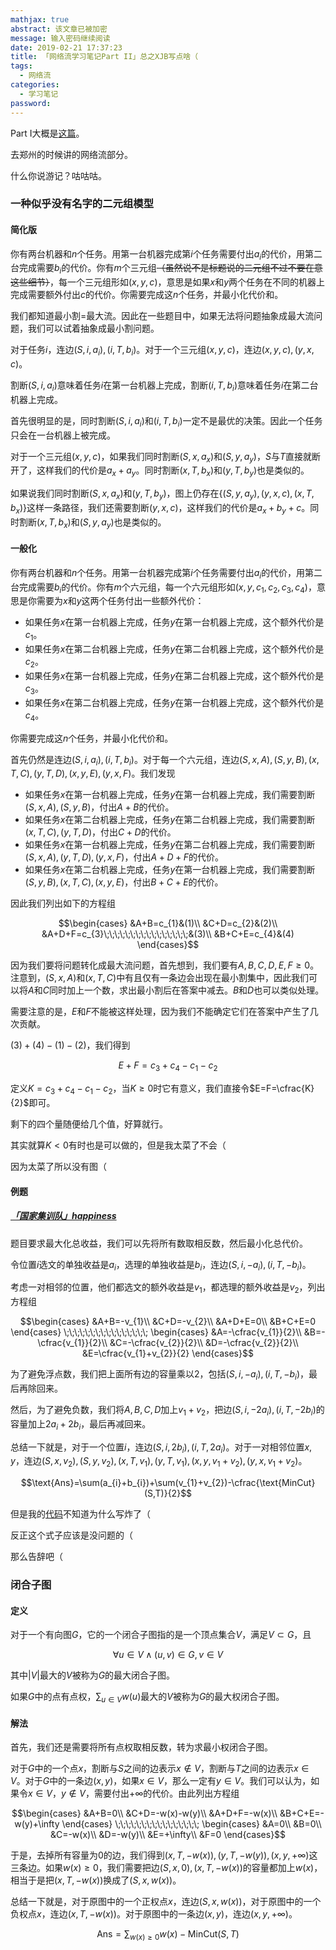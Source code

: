 ```yaml
---
mathjax: true
abstract: 该文章已被加密
message: 输入密码继续阅读
date: 2019-02-21 17:37:23
title: 「网络流学习笔记Part II」总之XJB写点啥（
tags:
  - 网络流
categories:
  - 学习笔记
password:
---
```

Part I大概是[这篇](/something-about-network-flow-learning-notes/)。

去郑州的时候讲的网络流部分。

什么你说游记？咕咕咕。

<!-- more -->

### 一种似乎没有名字的二元组模型

#### 简化版

你有两台机器和$n$个任务。用第一台机器完成第$i$个任务需要付出$a_{i}$的代价，用第二台完成需要$b_{i}$的代价。你有$m$个三元组~~（虽然说不是标题说的二元组不过不要在意这些细节）~~，每一个三元组形如$(x,y,c)$，意思是如果$x$和$y$两个任务在不同的机器上完成需要额外付出$c$的代价。你需要完成这$n$个任务，并最小化代价和。

我们都知道最小割=最大流。因此在一些题目中，如果无法将问题抽象成最大流问题，我们可以试着抽象成最小割问题。

对于任务$i$，连边$(S,i,a_{i}),(i,T,b_{i})$。对于一个三元组$(x,y,c)$，连边$(x,y,c),(y,x,c)$。

割断$(S,i,a_{i})$意味着任务$i$在第一台机器上完成，割断$(i,T,b_{i})$意味着任务$i$在第二台机器上完成。

首先很明显的是，同时割断$(S,i,a_{i})$和$(i,T,b_{i})$一定不是最优的决策。因此一个任务只会在一台机器上被完成。

对于一个三元组$(x,y,c)$，如果我们同时割断$(S,x,a_{x})$和$(S,y,a_{y})$，$S$与$T$直接就断开了，这样我们的代价是$a_{x}+a_{y}$。同时割断$(x,T,b_{x})$和$(y,T,b_{y})$也是类似的。

如果说我们同时割断$(S,x,a_{x})$和$(y,T,b_{y})$，图上仍存在$\{(S,y,a_{y}),(y,x,c),(x,T,b_{x})\}$这样一条路径，我们还需要割断$(y,x,c)$，这样我们的代价是$a_{x}+b_{y}+c$。同时割断$(x,T,b_{x})$和$(S,y,a_{y})$也是类似的。

#### 一般化

你有两台机器和$n$个任务。用第一台机器完成第$i$个任务需要付出$a_{i}$的代价，用第二台完成需要$b_{i}$的代价。你有$m$个六元组，每一个六元组形如$(x,y,c_{1},c_{2},c_{3},c_{4})$，意思是你需要为$x$和$y$这两个任务付出一些额外代价：

- 如果任务$x$在第一台机器上完成，任务$y$在第一台机器上完成，这个额外代价是$c_{1}$。
- 如果任务$x$在第二台机器上完成，任务$y$在第二台机器上完成，这个额外代价是$c_{2}$。
- 如果任务$x$在第一台机器上完成，任务$y$在第二台机器上完成，这个额外代价是$c_{3}$。
- 如果任务$x$在第二台机器上完成，任务$y$在第一台机器上完成，这个额外代价是$c_{4}$。

你需要完成这$n$个任务，并最小化代价和。

首先仍然是连边$(S,i,a_{i}),(i,T,b_{i})$。对于每一个六元组，连边$(S,x,A),(S,y,B),(x,T,C),(y,T,D),(x,y,E),(y,x,F)$。我们发现

- 如果任务$x$在第一台机器上完成，任务$y$在第一台机器上完成，我们需要割断$(S,x,A),(S,y,B)$，付出$A+B$的代价。
- 如果任务$x$在第二台机器上完成，任务$y$在第二台机器上完成，我们需要割断$(x,T,C),(y,T,D)$，付出$C+D$的代价。
- 如果任务$x$在第一台机器上完成，任务$y$在第二台机器上完成，我们需要割断$(S,x,A),(y,T,D),(y,x,F)$，付出$A+D+F$的代价。
- 如果任务$x$在第二台机器上完成，任务$y$在第一台机器上完成，我们需要割断$(S,y,B),(x,T,C),(x,y,E)$，付出$B+C+E$的代价。

因此我们列出如下的方程组

$$\begin{cases}
&A+B=c_{1}&(1)\\
&C+D=c_{2}&(2)\\
&A+D+F=c_{3}\;\;\;\;\;\;\;\;\;\;\;\;\;\;\;\;&(3)\\
&B+C+E=c_{4}&(4)
\end{cases}$$

因为我们要将问题转化成最大流问题，首先想到，我们要有$A,B,C,D,E,F\geqslant 0$。注意到，$(S,x,A)$和$(x,T,C)$中有且仅有一条边会出现在最小割集中，因此我们可以将$A$和$C$同时加上一个数，求出最小割后在答案中减去。$B$和$D$也可以类似处理。

需要注意的是，$E$和$F$不能被这样处理，因为我们不能确定它们在答案中产生了几次贡献。

$(3)+(4)-(1)-(2)$，我们得到

$$E+F=c_{3}+c_{4}-c_{1}-c_{2}$$

定义$K=c_{3}+c_{4}-c_{1}-c_{2}$，当$K\geqslant 0$时它有意义，我们直接令$E=F=\cfrac{K}{2}$即可。

剩下的四个量随便给几个值，好算就行。

其实就算$K\lt 0$有时也是可以做的，但是我太菜了不会（

因为太菜了所以没有图（

#### 例题

##### [「国家集训队」happiness](https://www.luogu.org/problemnew/show/P1646)

题目要求最大化总收益，我们可以先将所有数取相反数，然后最小化总代价。

令位置$i$选文的单独收益是$a_{i}$，选理的单独收益是$b_{i}$，连边$(S,i,-a_{i}),(i,T,-b_{i})$。

考虑一对相邻的位置，他们都选文的额外收益是$v_{1}$，都选理的额外收益是$v_{2}$，列出方程组

$$\begin{cases}
&A+B=-v_{1}\\
&C+D=-v_{2}\\
&A+D+E=0\\
&B+C+E=0
\end{cases}
\;\;\;\;\;\;\;\;\;\;\;\;\;\;\;\;
\begin{cases}
&A=-\cfrac{v_{1}}{2}\\
&B=-\cfrac{v_{1}}{2}\\
&C=-\cfrac{v_{2}}{2}\\
&D=-\cfrac{v_{2}}{2}\\
&E=\cfrac{v_{1}+v_{2}}{2}
\end{cases}$$

为了避免浮点数，我们把上面所有边的容量乘以$2$，包括$(S,i,-a_{i}),(i,T,-b_{i})$，最后再除回来。

然后，为了避免负数，我们将$A,B,C,D$加上$v_{1}+v_{2}$，把边$(S,i,-2a_{i}),(i,T,-2b_{i})$的容量加上$2a_{i}+2b_{i}$，最后再减回来。

总结一下就是，对于一个位置$i$，连边$(S,i,2b_{i}),(i,T,2a_{i})$。对于一对相邻位置$x,y$，连边$(S,x,v_{2}),(S,y,v_{2}),(x,T,v_{1}),(y,T,v_{1}),(x,y,v_{1}+v_{2}),(y,x,v_{1}+v_{2})$。

$$\text{Ans}=\sum(a_{i}+b_{i})+\sum(v_{1}+v_{2})-\cfrac{\text{MinCut}(S,T)}{2}$$

但是我的[代码](https://www.luogu.org/recordnew/show/16563258)不知道为什么写炸了（

反正这个式子应该是没问题的（

那么告辞吧（

### 闭合子图

#### 定义

对于一个有向图$G$，它的一个闭合子图指的是一个顶点集合$V$，满足$V\subset G$，且

$$\forall u\in V\wedge(u,v)\in G,v\in V$$

其中$|V|$最大的$V$被称为$G$的最大闭合子图。

如果$G$中的点有点权，$\sum_{u\in V}w(u)$最大的$V$被称为$G$的最大权闭合子图。

#### 解法

首先，我们还是需要将所有点权取相反数，转为求最小权闭合子图。

对于$G$中的一个点$x$，割断与$S$之间的边表示$x\notin V$，割断与$T$之间的边表示$x\in V$。对于$G$中的一条边$(x,y)$，如果$x\in V$，那么一定有$y\in V$。我们可以认为，如果令$x\in V$，$y\notin V$，需要付出$+\infty$的代价。由此列出方程组

$$\begin{cases}
&A+B=0\\
&C+D=-w(x)-w(y)\\
&A+D+F=-w(x)\\
&B+C+E=-w(y)+\infty
\end{cases}
\;\;\;\;\;\;\;\;\;\;\;\;\;\;\;\;
\begin{cases}
&A=0\\
&B=0\\
&C=-w(x)\\
&D=-w(y)\\
&E=+\infty\\
&F=0
\end{cases}$$

于是，去掉所有容量为$0$的边，我们得到$(x,T,-w(x)),(y,T,-w(y)),(x,y,+\infty)$这三条边。如果$w(x)\geqslant 0$，我们需要把边$(S,x,0),(x,T,-w(x))$的容量都加上$w(x)$，相当于是把$(x,T,-w(x))$换成了$(S,x,w(x))$。

总结一下就是，对于原图中的一个正权点$x$，连边$(S,x,w(x))$，对于原图中的一个负权点$x$，连边$(x,T,-w(x))$。对于原图中的一条边$(x,y)$，连边$(x,y,+\infty)$。

$$\text{Ans}=\sum_{w(x)\geqslant 0}w(x)-\text{MinCut}(S,T)$$
